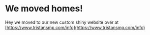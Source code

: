 # We moved homes!

Hey we moved to our new custom shiny website over at [https://www.tristansmp.com/info](https://www.tristansmp.com/info)
